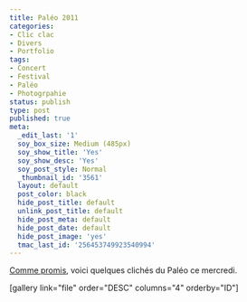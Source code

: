 ```yaml
---
title: Paléo 2011
categories:
- Clic clac
- Divers
- Portfolio
tags:
- Concert
- Festival
- Paléo
- Photogrpahie
status: publish
type: post
published: true
meta:
  _edit_last: '1'
  soy_box_size: Medium (485px)
  soy_show_title: 'Yes'
  soy_show_desc: 'Yes'
  soy_post_style: Normal
  _thumbnail_id: '3561'
  layout: default
  post_color: black
  hide_post_title: default
  unlink_post_title: default
  hide_post_meta: default
  hide_post_date: default
  hide_post_image: 'yes'
  tmac_last_id: '256453749923540994'
---
```

<a href="https://www.alienlebarge.ch/2011/07/19/groupies-foule-rose-hot-fondue-et-rockroll/">Comme promis</a>, voici quelques clichés du Paléo ce mercredi.

<!--more-->

[gallery link="file" order="DESC" columns="4" orderby="ID"]
